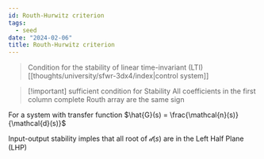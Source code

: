 ```yaml
---
id: Routh-Hurwitz criterion
tags:
  - seed
date: "2024-02-06"
title: Routh-Hurwitz criterion
---
```


> Condition for the stability of linear time-invariant (LTI) [[thoughts/university/sfwr-3dx4/index|control system]]

> [!important] sufficient condition for Stability
> All coefficients in the first column complete Routh array are the same sign

For a system with transfer function $\hat{G}(s) =  \frac{\mathcal{n}(s)}{\mathcal{d}(s)}$

Input-output stability imples that all root of $\mathcal{d}(s)$ are in the Left Half Plane (LHP)
